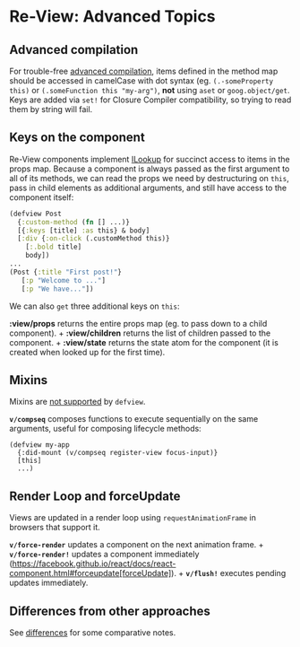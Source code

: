 # Re-View: Advanced Topics

## Advanced compilation

For trouble-free [advanced compilation](https://github.com/clojure/clojurescript/wiki/Advanced-Compilation), items defined in the method map should be accessed in camelCase with dot syntax (eg. `(.-someProperty this)` or `(.someFunction this "my-arg")`, **not** using `aset` or `goog.object/get`. Keys are added via `set!` for Closure Compiler compatibility, so trying to read them by string will fail.

## Keys on the component

Re-View components implement [ILookup](https://cljs.github.io/api/cljs.core/ILookup) for succinct access to items in the props map. Because a component is always passed as the first argument to all of its methods, we can read the props we need by destructuring on `this`, pass in child elements as additional arguments, and still have access to the component itself:

```clj
(defview Post
  {:custom-method (fn [] ...)}
  [{:keys [title] :as this} & body]
  [:div {:on-click (.customMethod this)} 
    [:.bold title] 
    body])
...
(Post {:title "First post!"} 
   [:p "Welcome to ..."]
   [:p "We have..."])
```

We can also `get` three additional keys on `this`:

**:view/props** returns the entire props map (eg. to pass down to a child component). +
**:view/children** returns the list of children passed to the component. +
**:view/state** returns the state atom for the component (it is created when looked up for the first time).

## Mixins

Mixins are [not supported](https://facebook.github.io/react/blog/2016/07/13/mixins-considered-harmful.html) by `defview`.

**`v/compseq`** composes functions to execute sequentially on the same arguments, useful for composing lifecycle methods:

```
(defview my-app 
  {:did-mount (v/compseq register-view focus-input)}
  [this]
  ...)
```

## Render Loop and forceUpdate

Views are updated in a render loop using `requestAnimationFrame` in browsers that support it. 

**`v/force-render`** updates a component on the next animation frame. +
**`v/force-render!`** updates a component immediately (https://facebook.github.io/react/docs/react-component.html#forceupdate[forceUpdate]). +
**`v/flush!`** executes pending updates immediately.


## Differences from other approaches

See [differences](differences) for some comparative notes.